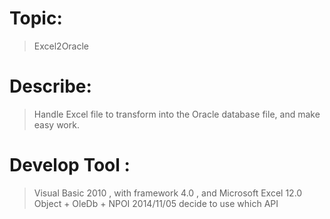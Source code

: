 Topic:
======
 >Excel2Oracle

Describe:
========
 >Handle Excel file to transform into the Oracle database file,
 >and make easy work.

Develop Tool :
==============
 >Visual Basic 2010 , with framework 4.0 , 
 >and Microsoft Excel 12.0 Object + OleDb + NPOI 
 >2014/11/05 decide to use which API
  
  

